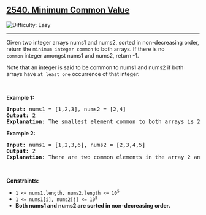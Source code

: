 <h2><a href="https://leetcode.com/problems/minimum-common-value/">2540. Minimum Common Value</a></h2> <img src='https://img.shields.io/badge/Difficulty-Easy-brightgreen' alt='Difficulty: Easy' /><hr><p>Given two integer arrays nums1 and nums2, sorted in non-decreasing order, return the <code>minimum integer common</code>&nbsp;to both arrays. If there is no <code>common</code>&nbsp;integer amongst nums1 and nums2, return -1.</p>

<p>Note that an integer is said to be common to nums1 and nums2 if both arrays have <code>at least one</code>&nbsp;occurrence of that integer.</p>

<p>&nbsp;</p>
<p><strong class="example">Example 1:</strong></p>

<pre>
<strong>Input:</strong> nums1 = [1,2,3], nums2 = [2,4]
<strong>Output:</strong> 2
<strong>Explanation:</strong> The smallest element common to both arrays is 2, so we return 2.
</pre>

<p><strong class="example">Example 2:</strong></p>

<pre>
<strong>Input:</strong> nums1 = [1,2,3,6], nums2 = [2,3,4,5]
<strong>Output:</strong> 2
<strong>Explanation:</strong> There are two common elements in the array 2 and 3 out of which 2 is the smallest, so 2 is returned.
</pre>

<p>&nbsp;</p>
<p><strong>Constraints:</strong></p>

<ul>
	<li><code>1 &lt;= nums1.length, nums2.length &lt;= 10<sup>5</sup></code></li>
	<li><code>1 &lt;= nums1[i], nums2[j] &lt;= 10<sup>5</sup></code></li>
	<li><strong>Both nums1 and nums2 are sorted in non-decreasing order.</strong></li>
</ul>
